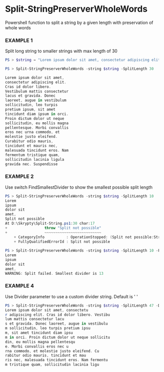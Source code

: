 # Split-StringPreserverWholeWords
Powershell function to split a string by a given length with preservation of whole words

### EXAMPLE 1
Split long string to smaller strings with max length of 30
```powershell
PS > $string = "Lorem ipsum dolor sit amet, consectetur adipiscing elit. Cras id dolor libero. Vestibulum mattis consectetur lacus et gravida. Donec laoreet, augue in vestibulum sollicitudin, leo turpis pretium ipsum, sit amet tincidunt diam ipsum in orci. Proin dictum dolor ut neque sollicitudin, eu mollis magna pellentesque. Morbi convallis eros nec urna commodo, et molestie justo eleifend. Curabitur odio mauris, tincidunt et mauris nec, malesuada tincidunt eros. Nam fermentum tristique quam, sollicitudin lacinia ligula gravida nec. Suspendisse potenti."

PS > Split-StringPreserverWholeWords -string $string -SplitLength 30 

Lorem ipsum dolor sit amet,
consectetur adipiscing elit.
Cras id dolor libero.
Vestibulum mattis consectetur
lacus et gravida. Donec
laoreet, augue in vestibulum
sollicitudin, leo turpis
pretium ipsum, sit amet
tincidunt diam ipsum in orci.
Proin dictum dolor ut neque
sollicitudin, eu mollis magna
pellentesque. Morbi convallis
eros nec urna commodo, et
molestie justo eleifend.
Curabitur odio mauris,
tincidunt et mauris nec,
malesuada tincidunt eros. Nam
fermentum tristique quam,
sollicitudin lacinia ligula
gravida nec. Suspendisse
```

### EXAMPLE 2

Use switch FindSmallestDivider to show the smallest possible split length

```powershell
PS > Split-StringPreserverWholeWords -string $string -SplitLength 10 
Lorem
ipsum
dolor sit
amet,
Split not possible
At D:\Skrypty\Split-String.ps1:30 char:17
+                 throw "Split not possible"
+                 ~~~~~~~~~~~~~~~~~~~~~~~~~~
    + CategoryInfo          : OperationStopped: (Split not possible:String) [], RuntimeException
    + FullyQualifiedErrorId : Split not possible
    
PS > Split-StringPreserverWholeWords -string $string -SplitLength 10 -FindSmallestDivider
Lorem
ipsum
dolor sit
amet,
WARNING: Split failed. Smallest divider is 13

````
### EXAMPLE 4
Use Divider parameter to use a custom divider string. Default is ' '
```powershell
PS > Split-StringPreserverWholeWords -string $string -SplitLength 47 -Divider u
Lorem ipsum dolor sit amet, consectetu
r adipiscing elit. Cras id dolor libero. Vestibu
lum mattis consectetur lacu
s et gravida. Donec laoreet, augue in vestibulu
m sollicitudin, leo turpis pretium ipsu
m, sit amet tincidunt diam ipsu
m in orci. Proin dictum dolor ut neque sollicitu
din, eu mollis magna pellentesqu
e. Morbi convallis eros nec u
rna commodo, et molestie justo eleifend. Cu
rabitur odio mauris, tincidunt et mau
ris nec, malesuada tincidunt eros. Nam fermentu
m tristique quam, sollicitudin lacinia ligu
````
